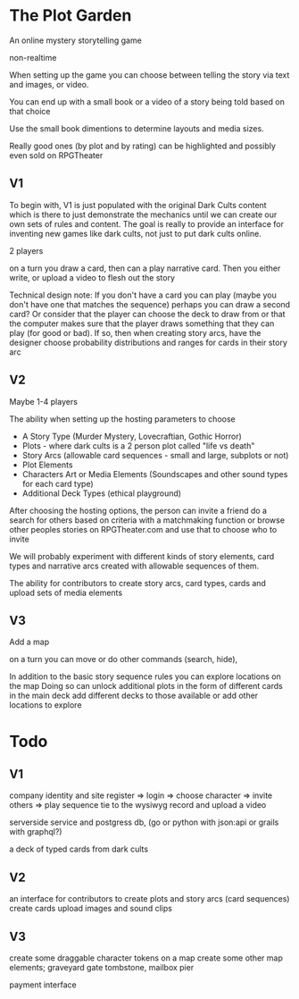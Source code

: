 # The Plot Garden
An online mystery storytelling game

non-realtime

When setting up the game you can choose between telling the story via text and images, or video. 

You can end up with a small book or a video of a story being told based on that choice

Use the small book dimentions to determine layouts and media sizes.

Really good ones (by plot and by rating) can be highlighted and possibly even sold on RPGTheater

## V1

To begin with, V1 is just populated with the original Dark Cults content which is there to just demonstrate the mechanics until we can create our own sets of rules and content. The goal is really to provide an interface for inventing new games like dark cults, not just to put dark cults online.

2 players 

on a turn you draw a card, then can a play narrative card.
Then you either write, or upload a video to flesh out the story


Technical design note: If you don't have a card you can play (maybe you don't have one that matches the sequence) perhaps you can draw a second card?
Or consider that the player can choose the deck to draw from or that the computer makes sure that the player draws something that they can play (for good or bad). 
If so, then when creating story arcs, have the designer choose probability distributions and ranges for cards in their story arc


## V2 

Maybe 1-4 players

The ability when setting up the hosting parameters to choose 
  - A Story Type (Murder Mystery, Lovecraftian, Gothic Horror)
  - Plots - where dark cults is a 2 person plot called "life vs death" 
  - Story Arcs (allowable card sequences - small and large, subplots or not)
  - Plot Elements
  - Characters Art or Media Elements (Soundscapes and other sound types for each card type)
  - Additional Deck Types (ethical playground)

After choosing the hosting options, the person can invite a friend
do a search for others based on criteria with a matchmaking function
or browse other peoples stories on RPGTheater.com and use that to choose who to invite

We will probably experiment with different kinds of story elements, card types 
and narrative arcs created with allowable sequences of them.

The ability for contributors to create story arcs, card types, cards and upload sets of media elements

## V3 

Add a map

on a turn you can move or do other commands (search, hide), 
 
In addition to the basic story sequence rules you can explore locations on the map
Doing so can unlock additional plots in the form of different cards in the main deck
add different decks to those available or add other locations to explore


# Todo

## V1
company identity and site 
register => login => choose character => invite others => play sequence
tie to the wysiwyg 
record and upload a video

serverside service and postgress db, (go or python with json:api or grails with graphql?)

a deck of typed cards from dark cults

## V2

an interface for contributors to create plots and story arcs (card sequences)
create cards
upload images and sound clips

## V3
create some draggable character tokens on a map
create some other map elements; graveyard gate tombstone, mailbox pier   

payment interface

 